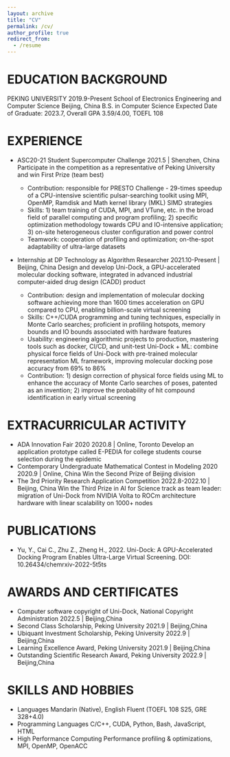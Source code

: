 ```yaml
---
layout: archive
title: "CV"
permalink: /cv/
author_profile: true
redirect_from:
  - /resume
---
```


# EDUCATION BACKGROUND
PEKING UNIVERSITY	2019.9-Present
School of Electronics Engineering and Computer Science								 Beijing, China
B.S. in Computer Science
Expected Date of Graduate: 2023.7, Overall GPA 3.59/4.00, TOEFL 108

# EXPERIENCE
* ASC20-21 Student Supercomputer Challenge	2021.5 | Shenzhen, China
  Participate in the competition as a representative of Peking University and win First Prize (team best)
  - Contribution: responsible for PRESTO Challenge - 29-times speedup of a CPU-intensive scientific pulsar-searching toolkit using MPI, OpenMP, Ramdisk and Math kernel library (MKL) SIMD strategies
  - Skills: 1) team training of CUDA, MPI, and VTune, etc. in the broad field of parallel computing and program profiling; 2) specific optimization methodology towards CPU and IO-intensive application; 3) on-site heterogeneous cluster configuration and power control
  - Teamwork: cooperation of profiling and optimization; on-the-spot adaptability of ultra-large datasets

* Internship at DP Technology as Algorithm Researcher	2021.10-Present | Beijing, China
  Design and develop Uni-Dock, a GPU-accelerated molecular docking software, integrated in advanced industrial computer-aided drug design (CADD) product 
  - Contribution: design and implementation of molecular docking software achieving more than 1600 times acceleration on GPU compared to CPU, enabling billion-scale virtual screening
  - Skills: C++/CUDA programming and tuning techniques, especially in Monte Carlo searches; proficient in profiling hotspots, memory bounds and IO bounds associated with hardware features
  - Usability: engineering algorithmic projects to production, mastering tools such as docker, CI/CD, and unit-test
  Uni-Dock + ML: combine physical force fields of Uni-Dock with pre-trained molecular representation ML framework, improving molecular docking pose accuracy from 69% to 86%
  - Contribution: 1) design correction of physical force fields using ML to enhance the accuracy of Monte Carlo searches of poses, patented as an invention; 2) improve the probability of hit compound identification in early virtual screening

# EXTRACURRICULAR ACTIVITY
* ADA Innovation Fair 2020 	2020.8 | Online, Toronto
  Develop an application prototype called E-PEDIA for college students course selection during the epidemic
* Contemporary Undergraduate Mathematical Contest in Modeling 2020                       2020.9 | Online, China 
  Win the Second Prize of Beijing division
* The 3rd  Priority Research Application Competition 					     2022.8-2022.10 | Beijing, China
  Win the Third Prize in AI for Science track as team leader: migration of Uni-Dock from NVIDIA Volta to ROCm architecture hardware with linear scalability on 1000+ nodes

# PUBLICATIONS
* Yu, Y., Cai C., Zhu Z., Zheng H., 2022. Uni-Dock: A GPU-Accelerated Docking Program Enables Ultra-Large Virtual Screening. DOI: 10.26434/chemrxiv-2022-5t5ts

# AWARDS AND CERTIFICATES
* Computer software copyright of Uni-Dock, National Copyright Administration			2022.5 | Beijing,China 
* Second Class Scholarship, Peking University									      2021.9 | Beijing,China 
* Ubiquant Investment Scholarship, Peking University								2022.9 | Beijing,China 
* Learning Excellence Award, Peking University									2021.9 | Beijing,China 
* Outstanding Scientific Research Award, Peking University							2022.9 | Beijing,China 

# SKILLS AND HOBBIES
* Languages					Mandarin (Native), English Fluent (TOEFL 108 S25, GRE 328+4.0)
* Programming Languages		C/C++, CUDA, Python, Bash, JavaScript, HTML
* High Performance Computing	Performance profiling & optimizations, MPI, OpenMP, OpenACC
